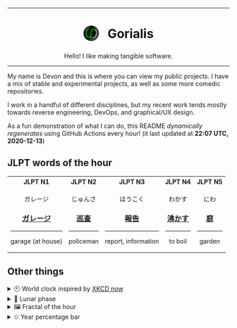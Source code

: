 ***

<h1 align="center">
<sub>
    <img src="readme/resources/avatar.png" height="36">
</sub>
&nbsp;
Gorialis
</h1>
<p align="center">
Hello! I like making tangible software.
</p>

***

My name is Devon and this is where you can view my public projects. I have a mix of stable and experimental projects, as well as some more comedic repositories.

I work in a handful of different disciplines, but my recent work tends mostly towards reverse engineering, DevOps, and graphical/UX design.

As a fun demonstration of what I can do, this README *dynamically regenerates* using GitHub Actions every hour! (it last updated at **22:07 UTC, 2020-12-13**)

<h2>JLPT words of the hour</h2>
<table>
    <tr>
        <th>JLPT N1</th>
        <th>JLPT N2</th>
        <th>JLPT N3</th>
        <th>JLPT N4</th>
        <th>JLPT N5</th>
    </tr>
    <tr>
        <td>
            <p align="center">ガレージ</p>
            <h3 align="center"><b><a href="https://jisho.org/search/%E3%82%AC%E3%83%AC%E3%83%BC%E3%82%B8">ガレージ</a></b></h3>
            <hr>
            <p align="center">garage (at house)</p>
        </td>
        <td>
            <p align="center">じゅんさ</p>
            <h3 align="center"><b><a href="https://jisho.org/search/%E5%B7%A1%E6%9F%BB">巡査</a></b></h3>
            <hr>
            <p align="center">policeman</p>
        </td>
        <td>
            <p align="center">ほうこく</p>
            <h3 align="center"><b><a href="https://jisho.org/search/%E5%A0%B1%E5%91%8A">報告</a></b></h3>
            <hr>
            <p align="center">report,<wbr> information</p>
        </td>
        <td>
            <p align="center">わかす</p>
            <h3 align="center"><b><a href="https://jisho.org/search/%E6%B2%B8%E3%81%8B%E3%81%99">沸かす</a></b></h3>
            <hr>
            <p align="center">to boil</p>
        </td>
        <td>
            <p align="center">にわ</p>
            <h3 align="center"><b><a href="https://jisho.org/search/%E5%BA%AD">庭</a></b></h3>
            <hr>
            <p align="center">garden</p>
        </td>
    </tr>
</table>

<h2>Other things</h2>
<details>
<summary>🕙  World clock inspired by <a href="https://xkcd.com/now">XKCD now</a></summary>

> <img src="generated/now.png" width="512">

</details>
<details>
<summary>🌙 Lunar phase</summary>

The moon is approximately 99.48% through its phase ().

</details>
<details>
<summary>&#x1f5bc; Fractal of the hour</summary>

> <img src="generated/fractal.png" width="512">

</details>
<details>
<summary>&#x23f2; Year percentage bar</summary>
<pre><code>2020 [███████████████████▁] 95.06%</code></pre>
</details>
